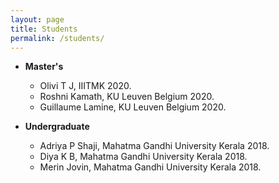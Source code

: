 ```yaml
---
layout: page
title: Students
permalink: /students/
---
```

* **Master's**
  <br/>
  * Olivi T J, IIITMK 2020. 
  * Roshni Kamath, KU Leuven Belgium 2020. 
  * Guillaume Lamine, KU Leuven Belgium 2020.

* **Undergraduate**
  <br/>  
  * Adriya P Shaji, Mahatma Gandhi University Kerala 2018.
  * Diya K B, Mahatma Gandhi University Kerala 2018.
  * Merin Jovin, Mahatma Gandhi University Kerala 2018.
